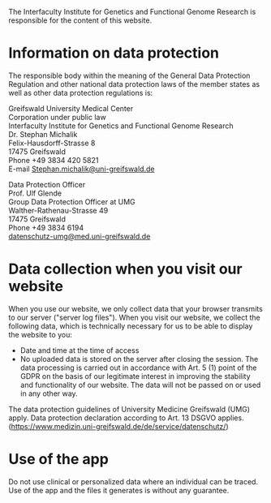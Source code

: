 
The Interfaculty Institute for Genetics and Functional Genome Research is responsible for the content of this website.

# Information on data protection

The responsible body within the meaning of the General Data Protection Regulation and other national data protection laws of the member states as well as other data protection regulations is:

Greifswald University Medical Center\
Corporation under public law \
Interfaculty Institute for Genetics and Functional Genome Research\
Dr. Stephan Michalik\
Felix-Hausdorff-Strasse 8\
17475 Greifswald\
Phone +49 3834 420 5821\
E-mail Stephan.michalik@uni-greifswald.de

Data Protection Officer\
Prof. Ulf Glende\
Group Data Protection Officer at UMG\
Walther-Rathenau-Strasse 49\
17475 Greifswald\
Phone +49 3834 6194\
datenschutz-umg@med.uni-greifswald.de

# Data collection when you visit our website
When you use our website, we only collect data that your browser transmits to our server ("server log files"). When you visit our website, we collect the following data, which is technically necessary for us to be able to display the website to you:
- Date and time at the time of access
- No uploaded data is stored on the server after closing the session. The data processing is carried out in accordance with Art. 5 (1) point of the GDPR on the basis of our legitimate interest in improving the stability and functionality of our website. The data will not be passed on or used in any other way.

The data protection guidelines of University Medicine Greifswald (UMG) apply. Data protection declaration according to Art. 13 DSGVO applies. (https://www.medizin.uni-greifswald.de/de/service/datenschutz/)

# Use of the app

Do not use clinical or personalized data where an individual can be traced.
Use of the app and the files it generates is without any guarantee.
